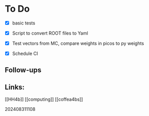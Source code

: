 # To Do 
- [x]  basic tests
- [x] Script to convert ROOT files to Yaml
- [x] Test vectors from MC, compare weights in picos to py weights
- [x] Schedule CI


## Follow-ups


## Links: 
[[HH4b]]
[[computing]]
[[coffea4bs]]



202408311108
